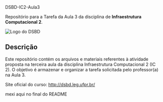 DSBD-IC2-Aula3

Repositório para a Tarefa da Aula 3 da disciplina de **Infraestrutura Computacional 2**.

![Logo do DSBD](http://dsbd.leg.ufpr.br/img/logo.png)

## Descrição

Este repositório contém os arquivos e materiais referentes à atividade proposta na terceira aula da disciplina Infraestrutura Computacional 2 (IC 2). O objetivo é armazenar e organizar a tarefa solicitada pelo professor(a) na Aula 3.

Site oficial do curso: http://dsbd.leg.ufpr.br/

mexi aqui no final do README
